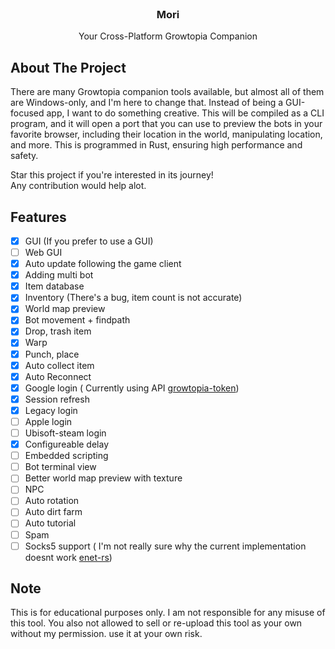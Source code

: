 <br/>
<div align="center">
<h3 align="center">Mori</h3>
<p align="center">
Your Cross-Platform Growtopia Companion
</p>
</div>

## About The Project

There are many Growtopia companion tools available, but almost all of them are Windows-only, and I'm here to change that. Instead of being a GUI-focused app, I want to do something creative. This will be compiled as a CLI program, and it will open a port that you can use to preview the bots in your favorite browser, including their location in the world, manipulating location, and more. This is programmed in Rust, ensuring high performance and safety.

Star this project if you're interested in its journey!
<br/>
Any contribution would help alot.

## Features

- [x] GUI (If you prefer to use a GUI)
- [ ] Web GUI
- [x] Auto update following the game client
- [x] Adding multi bot
- [x] Item database
- [x] Inventory (There's a bug, item count is not accurate)
- [x] World map preview
- [x] Bot movement + findpath
- [x] Drop, trash item
- [x] Warp
- [x] Punch, place
- [x] Auto collect item
- [x] Auto Reconnect
- [x] Google login ( Currently using API [growtopia-token](https://github.com/CLOEI/growtopia-token))
- [x] Session refresh
- [x] Legacy login
- [ ] Apple login 
- [ ] Ubisoft-steam login
- [x] Configureable delay
- [ ] Embedded scripting
- [ ] Bot terminal view
- [ ] Better world map preview with texture
- [ ] NPC
- [ ] Auto rotation
- [ ] Auto dirt farm
- [ ] Auto tutorial
- [ ] Spam
- [ ] Socks5 support ( I'm not really sure why the current implementation doesnt work [enet-rs](https://github.com/CLOEI/enet-rs))

## Note
This is for educational purposes only. I am not responsible for any misuse of this tool. You also not allowed to sell or re-upload this tool as your own without my permission. use it at your own risk.
